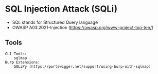 # SQL Injection Attack (SQLi)
* SQL stands for Structured Query language
* OWASP A03:2021-Injection (https://owasp.org/www-project-top-ten/)
## Tools
```
CLI Tools:
    sqlmap
Burp Extensions:
    SQLiPy (https://portswigger.net/support/using-burp-with-sqlmap)
```
